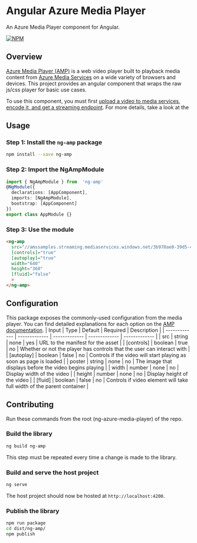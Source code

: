 
# Angular Azure Media Player

An Azure Media Player component for Angular.

[![NPM](https://img.shields.io/npm/v/ng-amp.svg)](https://www.npmjs.com/package/ng-amp)

## Overview

[Azure Media Player (AMP)](http://amp.azure.net/libs/amp/latest/docs/index.html) is a web video player built to playback media content from [Azure Media Services](https:/docs.microsoft.com/en-us/azure/media-services/) on a wide variety of browsers and devices. This project provides an angular component that wraps the raw js/css player for basic use cases.

To use this component, you must first [upload a video to media services, encode it, and get a streaming endpoint](https://docs.microsoft.com/en-us/azure/media-serviceslatest/manage-assets-quickstart). For more details, take a look at the

## Usage

### Step 1: Install the `ng-amp` package

```bash
npm install --save ng-amp
```

### Step 2: Import the NgAmpModule

```ts
import { NgAmpModule } from  'ng-amp'
@NgModule({
  declarations: [AppComponent],
  imports: [NgAmpModule],
  bootstrap: [AppComponent]
})
export class AppModule {}
```

### Step 3: Use the module

```html
<ng-amp
  src="//amssamples.streaming.mediaservices.windows.net/3b970ae0-39d5-44bd-b3a3-3136143d6435/AzureMediaServicesPromo.ism/manifest"
  [controls]="true"
  [autoplay]="true"
  width="640"
  height="360"
  [fluid]="false"
  >
</ng-amp>
```

## Configuration

This package exposes the commonly-used configuration from the media player. You can find detailed explanations for each option on the [AMP documentation](https://ampazure.net/libs/amp/latest/docs/index.html#options).
| Input  | Type | Default | Required | Description |
| ------------- | ------------- | ------------- | ------------- | ------------- |
| src | string  | none | yes | URL to the manifest for the asset |
| [controls] | boolean  | true | no | Whether or not the player has controls that the user can interact with |
| [autoplay] | boolean  | false | no | Controls if the video will start playing as soon as page is loaded |
| poster | string  | none | no | The image that displays before the video begins playing |
| width | number | none | no | Display width of the video |
| height | number | none | no | Display height of the video |
| [fluid] | boolean | false | no | Controls if video element will take full width of the parent container |

## Contributing

Run these commands from the root (ng-azure-media-player) of the repo.

### Build the library

```bash
ng build ng-amp
```
This step must be repeated every time a change is made to the library.

### Build and serve the host project

```bash
ng serve
```
The host project should now be hosted at `http://localhost:4200`.

### Publish the library

```bash
npm run package
cd dist/ng-amp/
npm publish
```
